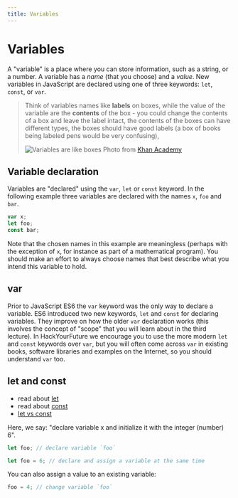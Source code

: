 ```yaml
---
title: Variables
---
```


# Variables

A "variable" is a place where you can store information, such as a string, or a number. A variable has a _name_ (that you choose) and a _value_. New variables in JavaScript are declared using one of three keywords: `let`, `const`, or `var`.

> Think of variables names like **labels** on boxes, while the value of the variable are the **contents** of the box - you could change the contents of a box and leave the label intact, the contents of the boxes can have different types, the boxes should have good labels (a box of books being labeled pens would be very confusing),
>
> ![Variables are like boxes](box.png)
> Photo from [Khan Academy](http://cs-blog.khanacademy.org/2013/09/teaching-variables-analogies-and.html)

## Variable declaration

Variables are "declared" using the `var`, `let` or `const` keyword. In the following example three variables are declared with the names `x`, `foo` and `bar`.

```js
var x;
let foo;
const bar;
```

Note that the chosen names in this example are meaningless (perhaps with the exception of `x`, for instance as part of a mathematical program). You should make an effort to always choose names that best describe what you intend this variable to hold.

## var

Prior to JavaScript ES6 the `var` keyword was the only way to declare a variable. ES6 introduced two new keywords, `let` and `const` for declaring variables. They improve on how the older `var` declaration works (this involves the concept of "scope" that you will learn about in the third lecture). In HackYourFuture we encourage you to use the more modern `let` and `const` keywords over `var`, but you will often come across `var` in existing books, software libraries and examples on the Internet, so you should understand `var` too.

## let and const

- read about [let](https://developer.mozilla.org/en-US/docs/Web/JavaScript/Reference/Statements/let)
- read about [const](https://developer.mozilla.org/nl/docs/Web/JavaScript/Reference/Statements/const)
- [let vs const](http://wesbos.com/let-vs-const/)

Here, we say: "declare variable x and initialize it with the integer (number) 6".

```js
let foo; // declare variable `foo`
```

```js
let foo = 6; // declare and assign a variable at the same time
```

You can also assign a value to an existing variable:

```js
foo = 4; // change variable `foo`
```
